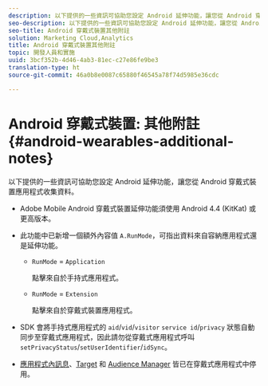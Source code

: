 ```yaml
---
description: 以下提供的一些資訊可協助您設定 Android 延伸功能，讓您從 Android 穿戴式裝置應用程式收集資料。
seo-description: 以下提供的一些資訊可協助您設定 Android 延伸功能，讓您從 Android 穿戴式裝置應用程式收集資料。
seo-title: Android 穿戴式裝置其他附註
solution: Marketing Cloud,Analytics
title: Android 穿戴式裝置其他附註
topic: 開發人員和實施
uuid: 3bcf352b-4d46-4ab3-81ec-c27e86fe9be3
translation-type: ht
source-git-commit: 46a0b8e0087c65880f46545a78f74d5985e36cdc

---
```



# Android 穿戴式裝置: 其他附註{#android-wearables-additional-notes}

以下提供的一些資訊可協助您設定 Android 延伸功能，讓您從 Android 穿戴式裝置應用程式收集資料。

* Adobe Mobile Android 穿戴式裝置延伸功能須使用 Android 4.4 (KitKat) 或更高版本。
* 此功能中已新增一個額外內容值 `A.RunMode`，可指出資料來自容納應用程式還是延伸功能。

   * `RunMode` = `Application`

      點擊來自於手持式應用程式。

   * `RunMode` = `Extension`

      點擊來自於穿戴式裝置應用程式。

* SDK 會將手持式應用程式的 `aid`/`vid`/`visitor` `service id`/`privacy` 狀態自動同步至穿戴式應用程式，因此請勿從穿戴式應用程式呼叫 `setPrivacyStatus`/`setUserIdentifier`/`idSync`。
* [應用程式內訊息](/help/android/messaging-main/messaging/messaging.md)、[Target](/help/android/target-main/target.md) 和 [Audience Manager](/help/android/audience-manager/audiencemgmt.md) 皆已在穿戴式應用程式中停用。

